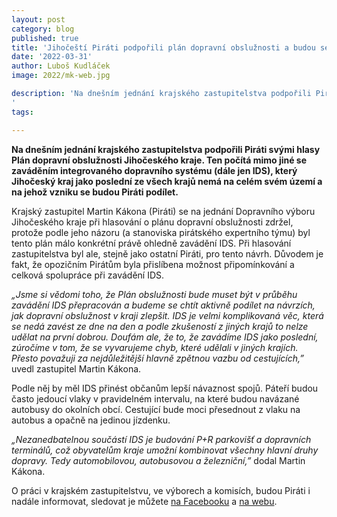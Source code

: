 ```yaml
---
layout: post
category: blog
published: true
title: 'Jihočeští Piráti podpořili plán dopravní obslužnosti a budou se dále podílet na vzniku integrovaného dopravního systému'
date: '2022-03-31'
author: Luboš Kudláček
image: 2022/mk-web.jpg

description: 'Na dnešním jednání krajského zastupitelstva podpořili Piráti svými hlasy Plán dopravní obslužnosti Jihočeského kraje. Ten počítá mimo jiné se zaváděním integrovaného dopravního systému (dále jen IDS), který Jihočeský kraj jako poslední ze všech krajů nemá na celém svém území a na jehož vzniku se budou Piráti podílet.
'
tags:

---
```

**Na dnešním jednání krajského zastupitelstva podpořili Piráti svými hlasy Plán dopravní obslužnosti Jihočeského kraje. Ten počítá mimo jiné se zaváděním integrovaného dopravního systému (dále jen IDS), který Jihočeský kraj jako poslední ze všech krajů nemá na celém svém území a na jehož vzniku se budou Piráti podílet.**

Krajský zastupitel Martin Kákona (Piráti) se na jednání Dopravního výboru Jihočeského kraje při hlasování o plánu dopravní obslužnosti zdržel, protože podle jeho názoru (a stanoviska pirátského expertního týmu) byl tento plán málo konkrétní právě ohledně zavádění IDS. Při hlasování zastupitelstva byl ale, stejně jako ostatní Piráti, pro tento návrh. Důvodem je fakt, že opozičním Pirátům byla přislíbena možnost připomínkování a celková spolupráce při zavádění IDS.

*„Jsme si vědomi toho, že Plán obslužnosti bude muset být v průběhu zavádění IDS přepracován a budeme se chtít aktivně podílet na návrzích, jak dopravní obslužnost v kraji zlepšit. IDS je velmi komplikovaná věc, která se nedá zavést ze dne na den a podle zkušeností z jiných krajů to nelze udělat na první dobrou. Doufám ale, že to, že zavádíme IDS jako poslední, zúročíme v tom, že se vyvarujeme chyb, které udělali v jiných krajích. Přesto považuji za nejdůležitější hlavně zpětnou vazbu od cestujících,”* uvedl zastupitel Martin Kákona.

Podle něj by měl IDS přinést občanům lepší návaznost spojů. Páteří budou často jedoucí vlaky v pravidelném intervalu, na které budou navázané autobusy do okolních obcí. Cestující bude moci přesednout z vlaku na autobus a opačně na jedinou jízdenku.

*„Nezanedbatelnou součástí IDS je budování P+R parkovišť a dopravních terminálů, což obyvatelům kraje umožní kombinovat všechny hlavní druhy dopravy. Tedy automobilovou, autobusovou a železniční,”* dodal Martin Kákona.

O práci v krajském zastupitelstvu, ve výborech a komisích, budou Piráti i nadále informovat, sledovat je můžete [na Facebooku](https://www.facebook.com/pirati.jck) a [na webu](https://jihocesky.pirati.cz/).